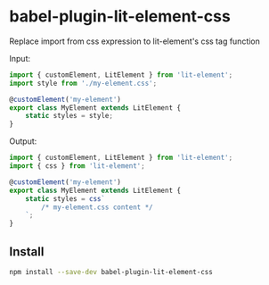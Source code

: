 # babel-plugin-lit-element-css

Replace import from css expression to lit-element's css tag function

Input:

```ts
import { customElement, LitElement } from 'lit-element';
import style from './my-element.css';

@customElement('my-element')
export class MyElement extends LitElement {
    static styles = style;
}
```

Output:

```ts
import { customElement, LitElement } from 'lit-element';
import { css } from 'lit-element';

@customElement('my-element')
export class MyElement extends LitElement {
    static styles = css`
        /* my-element.css content */
    `;
}
```

## Install

```sh
npm install --save-dev babel-plugin-lit-element-css
```
